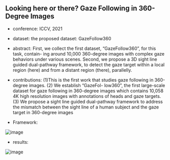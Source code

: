 ## Looking here or there? Gaze Following in 360-Degree Images

- conference: ICCV, 2021

- dataset: the proposed dataset: GazeFollow360

- abstract: First, we collect the first dataset, “GazeFollow360”, for this task, contain- ing around 10,000 360-degree images with complex gaze behaviors under various scenes. Second, we propose a 3D sight line guided dual-pathway framework, to detect the gaze target within a local region (here) and from a distant region (there), parallelly.

- contributions: 
(1)This is the first work that studies gaze following in 360-degree images. 
(2) We establish “GazeFol- low360”, the first large-scale dataset for gaze following in 360-degree images which contains 10,058 4K high resolution images with annotations of heads and gaze targets. 
(3) We propose a sight line guided dual-pathway framework to address the mismatch between the sight line of a human subject and the gaze target in 360-degree images

- Framework:

![image]( https://github.com/VLISLAB/360-DL-Survey/blob/main/Images/gaze%20following/GDE_framework.png)

- results:

![image](https://github.com/VLISLAB/360-DL-Survey/blob/main/Images/gaze%20following/GDE_result.png)
